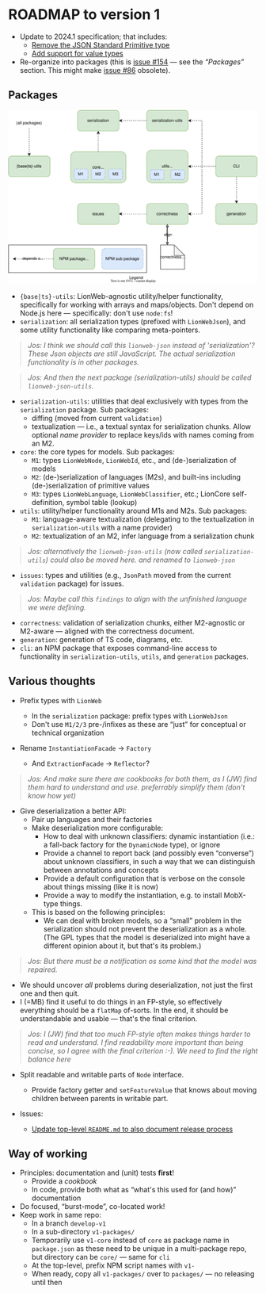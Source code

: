 # ROADMAP to version 1

* Update to 2024.1 specification; that includes:
  * [Remove the JSON Standard Primitive type](https://github.com/LionWeb-io/lionweb-typescript/issues/161)
  * [Add support for value types](https://github.com/LionWeb-io/lionweb-typescript/issues/160)
* Re-organize into packages (this is [issue #154](https://github.com/LionWeb-io/lionweb-typescript/issues/154) — see the _“Packages”_ section.
    This might make [issue #86](https://github.com/LionWeb-io/lionweb-typescript/issues/86) obsolete).


## Packages

![The packages, including dependencies](./packages.svg)

* `{base|ts}-utils`: LionWeb-agnostic utility/helper functionality, specifically for working with arrays and maps/objects.
    Don't depend on Node.js here — specifically: don't use `node:fs`!
* `serialization`: all serialization types (prefixed with `LionWebJson`), and some utility functionality like comparing meta-pointers.

>  *Jos: I think we should call this `lionweb-json` instead of 'serialization'?
   These Json objects are still JavaScript.
   The actual serialization functionality is in other packages.*

>  *Jos: And then the next package (serialization-utils) should be called `lionweb-json-utils`.*


* `serialization-utils`: utilities that deal exclusively with types from the `serialization` package.
    Sub packages:
    * diffing (moved from current `validation`)
    * textualization — i.e., a textual syntax for serialization chunks.
        Allow optional _name provider_ to replace keys/ids with names coming from an M2.
* `core`: the core types for models.
    Sub packages:
    * `M1`: types `LionWebNode`, `LionWebId`, etc., and (de-)serialization of models
    * `M2`: (de-)serialization of languages (M2s), and built-ins including (de-)serialization of primitive values
    * `M3`: types `LionWebLanguage`, `LionWebClassifier`, etc.; LionCore self-definition, symbol table (lookup)
* `utils`: utility/helper functionality around M1s and M2s.
    Sub packages:
    * `M1`: language-aware textualization (delegating to the textualization in `serialization-utils` with a name provider)
    * `M2`: textualization of an M2, infer language from a serialization chunk
> *Jos: alternatively the `lionweb-json-utils` (now called `serialization-utils`) could also be moved here.
       and renamed to `lionweb-json`*
* `issues`: types and utilities (e.g., `JsonPath` moved from the current `validation` package) for issues.

> *Jos: Maybe call this `findings` to align with the unfinished language we were defining.*
  
* `correctness`: validation of serialization chunks, either M2-agnostic or M2-aware — aligned with the correctness document.
* `generation`: generation of TS code, diagrams, etc.
* `cli`: an NPM package that exposes command-line access to functionality in `serialization-utils`, `utils`, and `generation` packages.


## Various thoughts

* Prefix types with `LionWeb`
  * In the `serialization` package: prefix types with `LionWebJson`
  * Don't use `M1/2/3` pre-/infixes as these are “just” for conceptual or technical organization

* Rename `InstantiationFacade` &rarr; `Factory`
  * And `ExtractionFacade` &rarr; `Reflector`?
> *Jos: And make sure there are cookbooks for both them, as I (JW) find them hard to understand and use.
    preferrably simplify them (don't know how yet)*
  
* Give deserialization a better API:
  * Pair up languages and their factories
  * Make deserialization more configurable:
      * How to deal with unknown classifiers: dynamic instantiation (i.e.: a fall-back factory for the `DynamicNode` type), or ignore
      * Provide a channel to report back (and possibly even “converse”) about unknown classifiers, in such a way that we can distinguish between annotations and concepts
      * Provide a default configuration that is verbose on the console about things missing (like it is now)
      * Provide a way to modify the instantiation, e.g. to install MobX-type things.
  * This is based on the following principles:
    * We can deal with broken models, so a “small” problem in the serialization should not prevent the deserialization as a whole.
      (The GPL types that the model is deserialized into might have a different opinion about it, but that's its problem.)

> *Jos: But there must be a notification os some kind that the model was repaired.*

   * We should uncover _all_ problems during deserialization, not just the first one and then quit.
   * I (=MB) find it useful to do things in an FP-style, so effectively everything should be a `flatMap` of-sorts.
  	In the end, it should be understandable and usable — that's the final criterion.

> *Jos: I (JW) find that too much FP-style often makes things harder to read and understand.
> I find readability more important than being concise, so I agree with the final criterion :-).
       We need to find the right balance here*
      
  * Split readable and writable parts of `Node` interface.
    * Provide factory getter and `setFeatureValue` that knows about moving children between parents in writable part.

* Issues:
  * [Update top-level `README.md` to also document release process](https://github.com/LionWeb-io/lionweb-typescript/issues/152)


## Way of working

* Principles: documentation and (unit) tests **first**!
  * Provide a _cookbook_
  * In code, provide both what as “what's this used for (and how)” documentation
* Do focused, “burst-mode”, co-located work!
* Keep work in same repo:
  * In a branch `develop-v1`
  * In a sub-directory `v1-packages/`
  * Temporarily use `v1-core` instead of `core` as package name in `package.json` as these need to be unique in a multi-package repo, but directory can be `core/` — same for `cli`
  * At the top-level, prefix NPM script names with `v1-`
  * When ready, copy all `v1-packages/` over to `packages/` — no releasing until then

